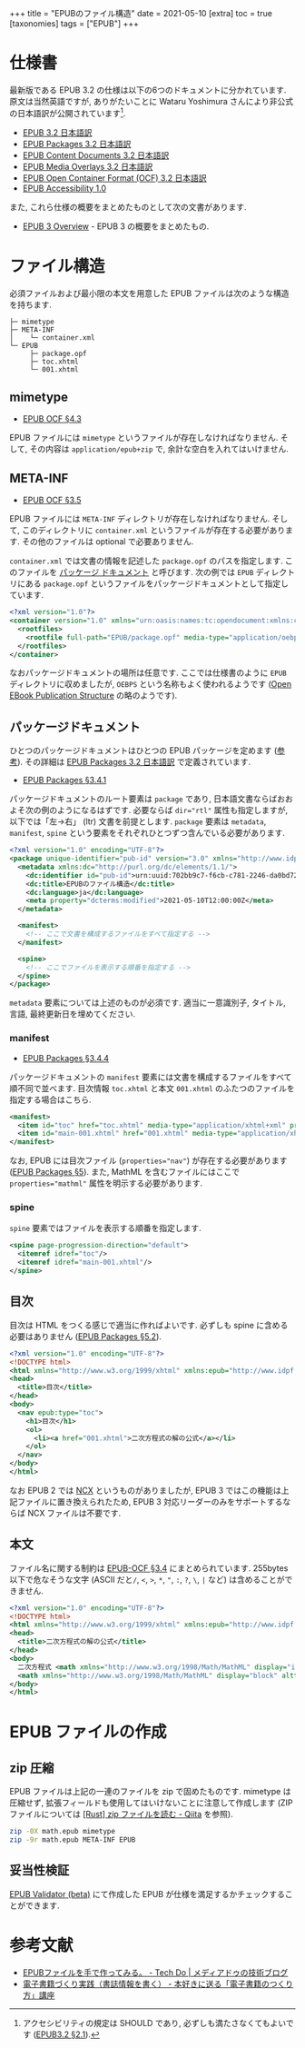 +++
title = "EPUBのファイル構造"
date = 2021-05-10
[extra]
toc = true
[taxonomies]
tags = ["EPUB"]
+++

# 仕様書

最新版である EPUB 3.2 の仕様は以下の6つのドキュメントに分かれています.
原文は当然英語ですが, ありがたいことに Wataru Yoshimura さんにより非公式の日本語訳が公開されています[^1].
* [EPUB 3.2 日本語訳](https://imagedrive.github.io/Submission/epub32/epub-spec.html)
* [EPUB Packages 3.2 日本語訳](https://imagedrive.github.io/Submission/epub32/epub-packages.html)
* [EPUB Content Documents 3.2 日本語訳](https://imagedrive.github.io/Submission/epub32/epub-contentdocs.html)
* [EPUB Media Overlays 3.2 日本語訳](https://imagedrive.github.io/Submission/epub32/epub-mediaoverlays.html)
* [EPUB Open Container Format (OCF) 3.2 日本語訳](https://imagedrive.github.io/Submission/epub32/epub-ocf.html)
* [EPUB Accessibility 1.0](http://idpf.org/epub/a11y/accessibility.html)

また, これら仕様の概要をまとめたものとして次の文書があります.
* [EPUB 3 Overview](https://imagedrive.github.io/Submission/epub32/epub-overview.html) - EPUB 3 の概要をまとめたもの.


# ファイル構造

必須ファイルおよび最小限の本文を用意した EPUB ファイルは次のような構造を持ちます.

```
├─ mimetype 
├─ META-INF
│    └─ container.xml
└─ EPUB 
     ├─ package.opf
     ├─ toc.xhtml
     └─ 001.xhtml
```

## mimetype

* [EPUB OCF §4.3](https://imagedrive.github.io/Submission/epub32/epub-ocf.html#sec-zip-container-mime)

EPUB ファイルには `mimetype` というファイルが存在しなければなりません. そして, その内容は `application/epub+zip` で, 余計な空白を入れてはいけません.


## META-INF

* [EPUB OCF §3.5](https://imagedrive.github.io/Submission/epub32/epub-ocf.html#sec-container-metainf) 

EPUB ファイルには `META-INF` ディレクトリが存在しなければなりません. そして, このディレクトリに `container.xml` というファイルが存在する必要があります.
その他のファイルは optional で必要ありません.

`container.xml` では文書の情報を記述した `package.opf` のパスを指定します. 
このファイルを [パッケージ ドキュメント](https://imagedrive.github.io/Submission/epub32/epub-spec.html#dfn-package-document) と呼びます.
次の例では `EPUB` ディレクトリにある `package.opf` というファイルをパッケージドキュメントとして指定しています.

```xml
<?xml version="1.0"?>
<container version="1.0" xmlns="urn:oasis:names:tc:opendocument:xmlns:container">
  <rootfiles>
    <rootfile full-path="EPUB/package.opf" media-type="application/oebps-package+xml" />
  </rootfiles>
</container>
```

なおパッケージドキュメントの場所は任意です. ここでは仕様書のように `EPUB` ディレクトリに収めましたが, `OEBPS` という名称もよく使われるようです
([Open EBook Publication Structure](https://imagedrive.github.io/Submission/epub32/epub-overview.html#epub2) の略のようです).


## パッケージドキュメント

ひとつのパッケージドキュメントはひとつの EPUB パッケージを定めます ([参考](https://imagedrive.github.io/Submission/epub32/epub-spec.html#dfn-epub-package)).
その詳細は [EPUB Packages 3.2 日本語訳](https://imagedrive.github.io/Submission/epub32/epub-packages.html) で定義されています.

* [EPUB Packages §3.4.1](https://imagedrive.github.io/Submission/epub32/epub-packages.html#sec-package-elem)

パッケージドキュメントのルート要素は `package` であり, 日本語文書ならばおおよそ次の例のようになるはずです. 
必要ならば `dir="rtl"` 属性も指定しますが, 以下では「左→右」 (ltr) 文書を前提とします.
`package` 要素は `metadata`, `manifest`, `spine` という要素をそれぞれひとつずつ含んでいる必要があります.

```xml
<?xml version="1.0" encoding="UTF-8"?>
<package unique-identifier="pub-id" version="3.0" xmlns="http://www.idpf.org/2007/opf" xml:lang="ja">
  <metadata xmlns:dc="http://purl.org/dc/elements/1.1/">
    <dc:identifier id="pub-id">urn:uuid:702bb9c7-f6cb-c781-2246-da0bd72535fc</dc:identifier>
    <dc:title>EPUBのファイル構造</dc:title>
    <dc:language>ja</dc:language>
    <meta property="dcterms:modified">2021-05-10T12:00:00Z</meta>
  </metadata>

  <manifest>
    <!-- ここで文書を構成するファイルをすべて指定する -->
  </manifest>

  <spine>
    <!-- ここでファイルを表示する順番を指定する -->
  </spine>
</package>
```

`metadata` 要素については上述のものが必須です. 適当に一意識別子, タイトル, 言語, 最終更新日を埋めてください.

### manifest

* [EPUB Packages §3.4.4](https://imagedrive.github.io/Submission/epub32/epub-packages.html#sec-pkg-manifest)

パッケージドキュメントの `manifest` 要素には文書を構成するファイルをすべて順不同で並べます.
目次情報 `toc.xhtml` と本文 `001.xhtml` のふたつのファイルを指定する場合はこちら.

```xml
<manifest>
  <item id="toc" href="toc.xhtml" media-type="application/xhtml+xml" properties="nav"/>
  <item id="main-001.xhtml" href="001.xhtml" media-type="application/xhtml+xml"/>
</manifest>
```

なお, EPUB には目次ファイル (`properties="nav"`) が存在する必要があります ([EPUB Packages §5](https://imagedrive.github.io/Submission/epub32/epub-packages.html#sec-package-nav)). 
また, MathML を含むファイルにはここで `properties="mathml"` 属性を明示する必要があります.

### spine

`spine` 要素ではファイルを表示する順番を指定します.

```xml
<spine page-progression-direction="default">
  <itemref idref="toc"/>
  <itemref idref="main-001.xhtml"/>
</spine>
```


## 目次

目次は HTML をつくる感じで適当に作ればよいです. 必ずしも spine に含める必要はありません ([EPUB Packages §5.2](https://imagedrive.github.io/Submission/epub32/epub-packages.html#sec-package-nav-content-conf)).

```xml
<?xml version="1.0" encoding="UTF-8"?>
<!DOCTYPE html>
<html xmlns="http://www.w3.org/1999/xhtml" xmlns:epub="http://www.idpf.org/2007/ops">
<head>
  <title>目次</title>
</head>
<body>
  <nav epub:type="toc">
    <h1>目次</h1>
    <ol>
      <li><a href="001.xhtml">二次方程式の解の公式</a></li>
    </ol>
  </nav>
</body>
</html>
```

なお EPUB 2 では [NCX](https://imagedrive.github.io/Submission/epub32/epub-packages.html#sec-opf2-ncx) というものがありましたが, 
EPUB 3 ではこの機能は上記ファイルに置き換えられたため, EPUB 3 対応リーダーのみをサポートするならば NCX ファイルは不要です.


## 本文

ファイル名に関する制約は [EPUB-OCF §3.4](https://imagedrive.github.io/Submission/epub32/epub-ocf.html#sec-container-filenames) にまとめられています.
255bytes 以下で危なそうな文字 (ASCII だと`/`, `<`, `>`, `*`, `"`, `:`, `?`, `\`, `|` など) は含めることができません.

```xml
<?xml version="1.0" encoding="UTF-8"?>
<!DOCTYPE html>
<html xmlns="http://www.w3.org/1999/xhtml" xmlns:epub="http://www.idpf.org/2007/ops">
<head>
  <title>二次方程式の解の公式</title>
</head>
<body>
  二次方程式 <math xmlns="http://www.w3.org/1998/Math/MathML" display="inline" alttext="ax^2 + bx + c = 0"><mi>a</mi><msup><mi>x</mi><mn>2</mn></msup><mo>+</mo><mi>b</mi><mi>x</mi><mo>+</mo><mi>c</mi><mo>=</mo><mn>0</mn></math> の解の公式は次式により与えられる.
  <math xmlns="http://www.w3.org/1998/Math/MathML" display="block" alttext="x = \frac{ - b \pm \sqrt{ b^2 - 4 a c } }{ 2 a }"><mi>x</mi><mo>=</mo><mfrac><mrow><mo>-</mo><mi>b</mi><mo>±</mo><msqrt><mrow><msup><mi>b</mi><mn>2</mn></msup><mo>-</mo><mn>4</mn><mi>a</mi><mi>c</mi></mrow></msqrt></mrow><mrow><mn>2</mn><mi>a</mi></mrow></mfrac></math>
</body>
</html>
```


# EPUB ファイルの作成

## zip 圧縮

EPUB ファイルは上記の一連のファイルを zip で固めたものです. mimetype は圧縮せず, 拡張フィールドも使用してはいけないことに注意して作成します
(ZIP ファイルについては [[Rust] zip ファイルを読む - Qiita](https://qiita.com/osanshouo/items/cb1a86b8f2fdb5e12446) を参照).

```bash
zip -0X math.epub mimetype
zip -9r math.epub META-INF EPUB
```

## 妥当性検証

[EPUB Validator (beta)](http://validator.idpf.org/) にて作成した EPUB が仕様を満足するかチェックすることができます.


# 参考文献
* [EPUBファイルを手で作ってみる。 - Tech Do | メディアドゥの技術ブログ](https://techdo.mediado.jp/entry/2019/04/01/112244)
* [電子書籍づくり実践（書誌情報を書く） - 本好きに送る「電子書籍のつくり方」講座](http://k-airyuu.hatenablog.com/entry/2014/03/07/152655)

[^1]: アクセシビリティの規定は SHOULD であり, 必ずしも満たさなくてもよいです ([EPUB3.2 §2.1](https://imagedrive.github.io/Submission/epub32/epub-spec.html#sec-epub-pub-conf)). 
